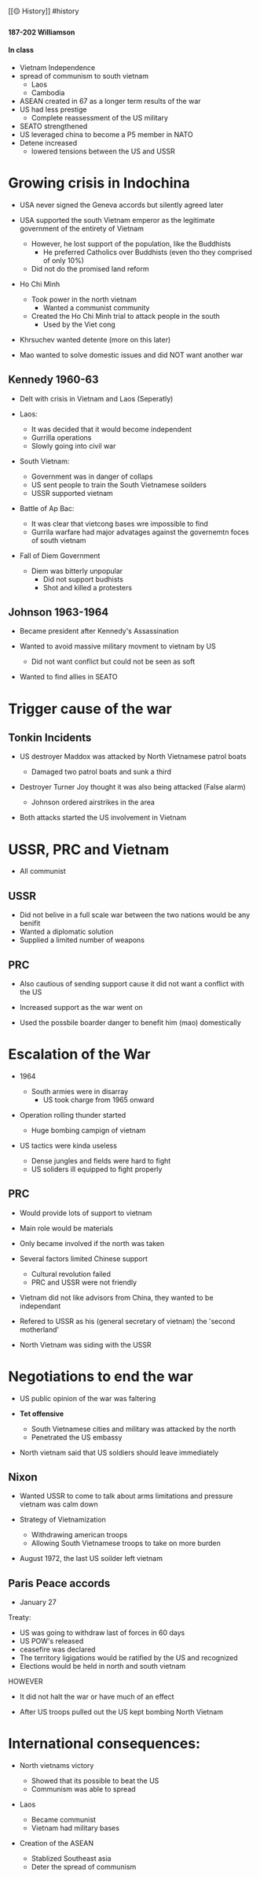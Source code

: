 [[🟡 History]] #history 

#### 187-202 Williamson 
#### In class
- Vietnam Independence 
- spread of communism to south vietnam 
	- Laos 
	- Cambodia 
- ASEAN created in 67 as a longer term results of the war 
- US had less prestige 
	- Complete reassessment of the US military 
- SEATO strengthened 
- US leveraged china to become a P5 member in NATO 
- Detene increased 
	- lowered tensions between the US and USSR

# Growing crisis in Indochina 

- USA never signed the Geneva accords but silently agreed later 

- USA supported the south Vietnam emperor as the legitimate government of the entirety of Vietnam 
	- However, he lost support of the population, like the Buddhists
		- He preferred Catholics over Buddhists (even tho they comprised of only 10%)
	- Did not do the promised land reform 

- Ho Chi Minh 
	- Took power in the north vietnam 
		- Wanted a communist community 
	- Created the Ho Chi Minh trial to attack people in the south 
		- Used by the Viet cong 

- Khrsuchev wanted detente (more on this later) 

- Mao wanted to solve domestic issues and did NOT want another war

## Kennedy 1960-63

- Delt with crisis in Vietnam and Laos (Seperatly)

- Laos:
	- It was decided that it would become independent 
	- Gurrilla operations 
	- Slowly going into civil war 

- South Vietnam:
	- Government was in danger of collaps 
	- US sent people to train the South Vietnamese soilders 
	- USSR supported vietnam 
- Battle of Ap Bac:
	- It was clear that vietcong bases wre impossible to find 
	- Gurrila warfare had major advatages against the governemtn foces of south vietnam 
- Fall of Diem Government 
	- Diem was bitterly unpopular 
		- Did not support budhists 
		- Shot and killed a protesters

## Johnson 1963-1964

- Became president after Kennedy's Assassination 

- Wanted to avoid massive military movment to vietnam by US 
	- Did not want conflict but could not be seen as soft 

- Wanted to find allies in SEATO 

# Trigger cause of the war 

## Tonkin Incidents 

- US destroyer Maddox was attacked by North Vietnamese patrol boats 
	- Damaged two patrol boats and sunk a third 

-  Destroyer Turner Joy thought it was also being attacked (False alarm)
	- Johnson ordered airstrikes in the area 

- Both attacks started the US involvement in Vietnam

# USSR, PRC and Vietnam 

- All communist 

## USSR 

- Did not belive in a full scale war between the two nations would be any benifit 
- Wanted a diplomatic solution 
- Supplied a limited number of weapons 

## PRC 
- Also cautious of sending support cause it did not want a conflict with the US 
- Increased support as the war went on 

- Used the possbile boarder danger to benefit him (mao) domestically 

# Escalation of the War 

- 1964 
	- South armies were in disarray 
		- US took charge from 1965 onward 

- Operation rolling thunder started 
	- Huge bombing campign of vietnam 

- US tactics were kinda useless 
	- Dense jungles and fields were hard to fight 
	- US soliders ill equipped to fight properly 

## PRC 

- Would provide lots of support to vietnam 
- Main role would be materials 

- Only became involved if the north was taken 

- Several factors limited Chinese support 
	- Cultural revolution failed 
	- PRC and USSR were not friendly 

- Vietnam did not like advisors from China, they wanted to be independant 

- Refered to USSR as his (general secretary of vietnam) the 'second motherland' 

- North Vietnam was siding with the USSR 

# Negotiations to end the war 

- US public opinion of the war was faltering 

- **Tet offensive** 
	- South Vietnamese cities and military was attacked by the north 
	- Penetrated the US embassy 

- North vietnam said that US soldiers should leave immediately 

## Nixon 

- Wanted USSR to come to talk about arms limitations and pressure vietnam was calm down 

- Strategy of Vietnamization 
	- Withdrawing american troops 
	- Allowing South Vietnamese troops to take on more burden 

- August 1972, the last US soilder left vietnam 

## Paris Peace accords 
- January 27 

Treaty:
- US was going to withdraw last of forces in 60 days 
- US POW's released 
- ceasefire was declared 
- The territory ligigations would be ratified by the US and recognized 
- Elections would be held in north and south vietnam 

HOWEVER 
- It did not halt the war or have much of an effect 

- After US troops pulled out the US kept bombing North Vietnam 

# International consequences:

- North vietnams victory
	- Showed that its possible to beat the US 
	- Communism was able to spread 

- Laos 
	- Became communist 
	- Vietnam had military bases 

- Creation of the ASEAN 
	- Stablized Southeast asia 
	- Deter the spread of communism 